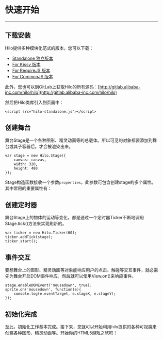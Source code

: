 # 快速开始
---

## 下载安装

Hilo提供多种模块化范式的版本，您可以下载：

* [Standalone 独立版本](../../build/standalone/hilo-standalone.zip)
* [For Kissy 版本](../../build/kissy/hilo-kissy.zip)
* [For RequireJS 版本](../../build/requirejs/hilo-requirejs.zip)
* [For CommonJS 版本](../../build/cmd/hilo-cmd.zip)

此外，您也可以到GitLab上获取Hilo的所有源码：[http://gitlab.alibaba-inc.com/hilo/hilo](http://gitlab.alibaba-inc.com/hilo/hilo)

然后把Hilo类库引入到页面中：

    <script src="hilo-standalone.js"></script>

## 创建舞台

舞台Stage是一个各种图形、精灵动画等的总载体。所以可见的对象都要添加到舞台或其子容器后，才会被渲染出来。

```
var stage = new Hilo.Stage({
    canvas: canvas, 
    width: 320, 
    height: 480
});
```

Stage构造函数接收一个参数`properties`，此参数可包含创建stage的多个属性。其中常用的重要属性有：

## 创建定时器

舞台Stage上的物体的运动等变化，都是通过一个定时器Ticker不断地调用Stage.tick()方法来实现刷新的。

```
var ticker = new Hilo.Ticker(60);
ticker.addTick(stage);
ticker.start();
```

## 事件交互

要想舞台上的图形、精灵动画等对象能响应用户的点击、触碰等交互事件，就必需先为舞台开启DOM事件响应，然后就可以使用View.on()来响应事件。

```
stage.enableDOMEvent('mousedown', true);
sprite.on('mousedown', function(e){
    console.log(e.eventTarget, e.stageX, e.stageY);
});
```

## 初始化完成

至此，初始化工作基本完成。接下来，您就可以开始利用hilo提供的各种可视类来创建各种图形、精灵动画等。开始你的HTML5游戏之旅吧！